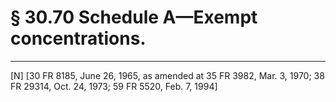 # § 30.70   Schedule A—Exempt concentrations.


---

[N] [30 FR 8185, June 26, 1965, as amended at 35 FR 3982, Mar. 3, 1970; 38 FR 29314, Oct. 24, 1973; 59 FR 5520, Feb. 7, 1994]






